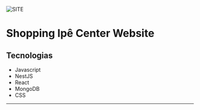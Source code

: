 ![SITE](https://i.imgur.com/6p2WlDM.png)

# Shopping Ipê Center Website

## Tecnologias

- Javascript
- NestJS
- React
- MongoDB
- CSS
--------
